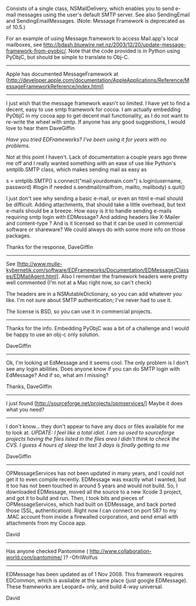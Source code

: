 

Consists of a single class, NSMailDelivery, which enables you to send e-mail messages using the user's default SMTP server. See also SendingEmail and SendingEmailMessages. (Note: Message Framework is deprecated as of 10.5.)


For an example of using Message.framework to access Mail.app's local mailboxes, see http://bdash.bluewire.net.nz/2003/12/20/update-message-framework-from-pyobjc/.  Note that the code provided is in Python using PyObjC, but should be simple to translate to Obj-C.

----

Apple has documented MessageFramework at [http://developer.apple.com/documentation/AppleApplications/Reference/MessageFrameworkReference/index.html]

----

I just wish that the message framework wasn't so limited. I have yet to find a decent, easy to use smtp framework for cocoa. I am actually embedding PyObjC in my cocoa app to get decent mail functionality, as I do not want to re-write the wheel with smtp. If anyone has any good suggestions, I would love to hear them
DaveGiffin

*Have you tried EDFrameworks? I've been using it for years with no problems.*

Not at this point I haven't. Lack of documentation a couple years ago threw me off and I really wanted something with an ease of use like Python's smtplib.SMTP class, which makes sending mail as easy as
    
s = smtplib.SMTP()
s.connect("mail.yourdomain.com")
s.login(username, password) #login if needed
s.sendmail(mailfrom, mailto, mailbody)
s.quit()


I just don't see why sending a basic e-mail, or even an html e-mail should be difficult. Adding attachments, that should take a little overhead, but text e-mails should be a breeze. 
How easy is it to handle sending e-mails requiring smtp login with EDMessage? And adding headers like X-Mailer and content-type ?  And is it licensed so that it can be used in commercial software or shareware?
We could always do with some more info on those packages.

Thanks for the response,
DaveGiffin

----

See [http://www.mulle-kybernetik.com/software/EDFrameworks/Documentation/EDMessage/Classes/EDMailAgent.html]. Also I remember the framework headers were pretty well commented (I'm not at a Mac right now, so can't check)

The headers are in a NSMutableDictionary, so you can add whatever you like.  I'm not sure about SMTP authentication; I've never had to use it.

The license is BSD, so you can use it in commercial projects.

----

Thanks for the info. Embedding PyObjC was a bit of a challenge and I would be happy to use an obj-c only solution.

DaveGiffin

----

Ok, I'm looking at EdMessage and it seems cool. The only problem is I don't see any login abilities. Does anyone know if you can do SMTP login with EdMessage? And if so, what am I missing? 

Thanks,
DaveGiffin

----

I just found [http://sourceforge.net/projects/opmservices/] Maybe it does what you need?

---- 

I don't know... they don't appear to have any docs or files available for me to look at.
*UPDATE: I feel like a total idiot. I am so used to sourceforge projects having the files listed in the files area I didn't think to check the CVS. I guess 4 hours of sleep the last 3 days is finally getting to me*

DaveGiffin

----
OPMessageServices has not been updated in many years, and I could not get it to even compile recently. EDMessage was exactly what I wanted, but it too has not been touched in around 5 years and would not build. So, I downloaded EDMessage, moved all the source to a new Xcode 3 project, and got it to build and run. Then, I took bits and pieces of OPMessageServices, which had built on EDMessage, and back ported those (SSL, authentication). Right now I can connect on port 587 to my .MAC account from inside a firewalled corporation, and send email with attachments from my Cocoa app.

David

----

Has anyone checked Pantomime ( http://www.collaboration-world.com/pantomime/ )?
-OfriWolfus

----

EDMessage has been updated as of 1 Nov 2008. This framework requires EDCommon, which is available at the same place (just google EDMessage). These frameworks are Leopard+ only, and build 4-way universal. 

David
